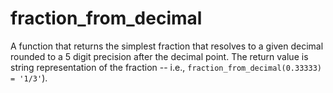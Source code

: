 # fraction_from_decimal

A function that returns the simplest fraction that resolves to a given decimal rounded to a 5 digit precision after the decimal point. The return value is string representation of the fraction -- i.e., `fraction_from_decimal(0.33333) = '1/3'`).
